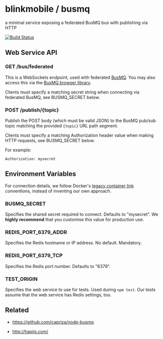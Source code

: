 # blinkmobile / busmq

a minimal service exposing a federated BusMQ bus with publishing via HTTP

[![Build Status](https://travis-ci.org/blinkmobile/busmq.svg?branch=master)](https://travis-ci.org/blinkmobile/busmq)


## Web Service API


### GET /bus/federated

This is a WebSockets endpoint, used with federated [BusMQ](https://github.com/capriza/node-busmq).
You may also access this via the [BusMQ browser library](https://github.com/capriza/node-busmq#browser-support).

Clients must specify a matching secret string when connecting via federated BusMQ, see BUSMQ_SECRET below.


### POST /publish/{topic}

Publish the POST body (which must be valid JSON) to the BusMQ pub/sub topic matching the provided `{topic}` URL path segment.

Clients must specify a matching Authorization header value when making HTTP requests, see BUSMQ_SECRET below.

For example:

```
Authorization: mysecret
```


## Environment Variables

For connection details, we follow Docker's [legacy container link](https://docs.docker.com/engine/userguide/networking/default_network/dockerlinks/) conventions, instead of inventing our own approach.


### BUSMQ_SECRET

Specifies the shared secret required to connect. Defaults to "mysecret".
We **highly recommend** that you customise this value for production use.


### REDIS_PORT_6379_ADDR

Specifies the Redis hostname or IP address. No default. Mandatory.


### REDIS_PORT_6379_TCP

Specifies the Redis port number. Defaults to "6379".


### TEST_ORIGIN

Specifies the web service to use for tests. Used during `npm test`.
Our tests assume that the web service has Redis settings, too.

## Related

- https://github.com/capriza/node-busmq

- http://hapijs.com/
